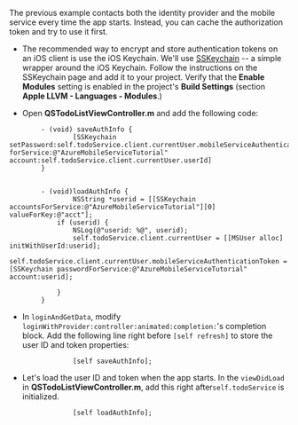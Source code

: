 
The previous example contacts both the identity provider and the mobile service every time the app starts. Instead, you can cache the authorization token and try to use it first.

* The recommended way to encrypt and store authentication tokens on an iOS client is use the iOS Keychain. We'll use [SSKeychain](https://github.com/soffes/sskeychain) -- a simple wrapper around the iOS Keychain. Follow the instructions on the SSKeychain page and add it to your project. Verify that the **Enable Modules** setting is enabled in the project's **Build Settings** (section **Apple LLVM - Languages - Modules**.)

* Open **QSTodoListViewController.m** and add the following code:

```
        - (void) saveAuthInfo {
                [SSKeychain setPassword:self.todoService.client.currentUser.mobileServiceAuthenticationToken forService:@"AzureMobileServiceTutorial" account:self.todoService.client.currentUser.userId]
        }


        - (void)loadAuthInfo {
                NSString *userid = [[SSKeychain accountsForService:@"AzureMobileServiceTutorial"][0] valueForKey:@"acct"];
            if (userid) {
                NSLog(@"userid: %@", userid);
                self.todoService.client.currentUser = [[MSUser alloc] initWithUserId:userid];
                 self.todoService.client.currentUser.mobileServiceAuthenticationToken = [SSKeychain passwordForService:@"AzureMobileServiceTutorial" account:userid];

            }
        }
```

* In `loginAndGetData`, modify  `loginWithProvider:controller:animated:completion:`'s completion block. Add the following line right before `[self refresh]` to store the user ID and token properties:

```
                [self saveAuthInfo];
```

* Let's load the user ID and token when the app starts. In the `viewDidLoad` in **QSTodoListViewController.m**, add this right after`self.todoService` is initialized.

```
                [self loadAuthInfo];
```

